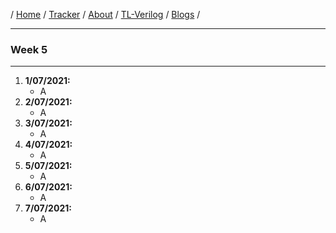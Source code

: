 / [Home](/index) / [Tracker](/gsoc-2021) / [About](pages/gsoc/about) / [TL-Verilog](pages/gsoc/TLV) / [Blogs](pages/blogs/gsoc-final-blog) /

---

### Week 5

---

1. **1/07/2021:** 
   * A
2. **2/07/2021:**
   * A
3. **3/07/2021:**
   * A
4. **4/07/2021:**
   * A
5. **5/07/2021:**
   * A
6. **6/07/2021:**
   * A
7. **7/07/2021:**
   * A
